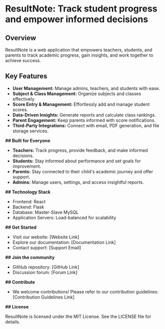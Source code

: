 # ResultNote: Track student progress and empower informed decisions

## Overview

ResultNote is a web application that empowers teachers, students, and parents to track academic progress, gain insights, and work together to achieve success.

## Key Features

- **User Management:** Manage admins, teachers, and students with ease.
- **Subject & Class Management:** Organize subjects and classes effectively.
- **Score Entry & Management:** Effortlessly add and manage student scores.
- **Data-Driven Insights:** Generate reports and calculate class rankings.
- **Parent Engagement:** Keep parents informed with score notifications.
- **Third-Party Integrations:** Connect with email, PDF generation, and file storage services.

**## Built for Everyone**

- **Teachers:** Track progress, provide feedback, and make informed decisions.
- **Students:** Stay informed about performance and set goals for improvement.
- **Parents:** Stay connected to their child's academic journey and offer support.
- **Admins:** Manage users, settings, and access insightful reports.

**## Technology Stack**

- Frontend: React
- Backend: Flask
- Database: Master-Slave MySQL
- Application Servers: Load-balanced for scalability

**## Get Started**

- Visit our website: [Website Link]
- Explore our documentation: [Documentation Link]
- Contact support: [Support Email]

**## Join the community**

- GitHub repository: [GitHub Link]
- Discussion forum: [Forum Link]

**## Contribute**

- We welcome contributions! Please refer to our contribution guidelines: [Contribution Guidelines Link]

**## License**

ResultNote is licensed under the MIT License. See the LICENSE file for details.

